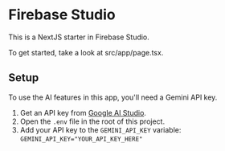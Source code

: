 # Firebase Studio

This is a NextJS starter in Firebase Studio.

To get started, take a look at src/app/page.tsx.

## Setup

To use the AI features in this app, you'll need a Gemini API key.

1.  Get an API key from [Google AI Studio](https://aistudio.google.com/app/apikey).
2.  Open the `.env` file in the root of this project.
3.  Add your API key to the `GEMINI_API_KEY` variable: `GEMINI_API_KEY="YOUR_API_KEY_HERE"`
